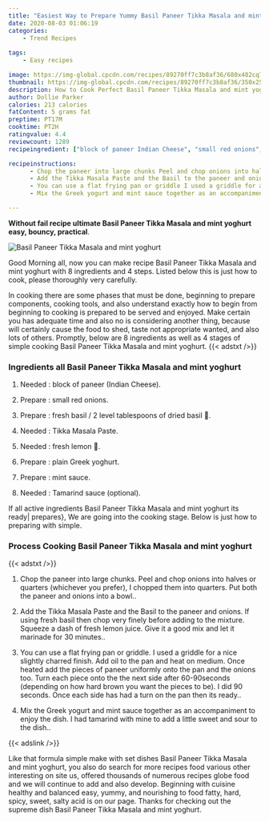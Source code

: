 ```yaml
---
title: "Easiest Way to Prepare Yummy Basil Paneer Tikka Masala and mint yoghurt"
date: 2020-08-03 01:06:19
categories:
    - Trend Recipes
    
tags:
    - Easy recipes

image: https://img-global.cpcdn.com/recipes/89270ff7c3b8af36/680x482cq70/basil-paneer-tikka-masala-and-mint-yoghurt-recipe-main-photo.jpg
thumbnail: https://img-global.cpcdn.com/recipes/89270ff7c3b8af36/350x250cq70/basil-paneer-tikka-masala-and-mint-yoghurt-recipe-main-photo.jpg
description: How to Cook Perfect Basil Paneer Tikka Masala and mint yoghurt with 8 ingredients and 4 stages of easy cooking.
author: Dollie Parker
calories: 213 calories
fatContent: 5 grams fat
preptime: PT17M
cooktime: PT2H
ratingvalue: 4.4
reviewcount: 1289
recipeingredient: ["block of paneer Indian Cheese", "small red onions", "fresh basil  2 level tablespoons of dried basil ", "Tikka Masala Paste", "fresh lemon ", "plain Greek yoghurt", "mint sauce", "Tamarind sauce optional"]

recipeinstructions: 
      - Chop the paneer into large chunks Peel and chop onions into halves or quarters whichever you prefer I chopped them into quarters Put both the paneer and onions into a bowl 
      - Add the Tikka Masala Paste and the Basil to the paneer and onions If using fresh basil then chop very finely before adding to the mixture Squeeze a dash of fresh lemon juice Give it a good mix and let it marinade for 30 minutes 
      - You can use a flat frying pan or griddle I used a griddle for a nice slightly charred finish Add oil to the pan and heat on medium Once heated add the pieces of paneer uniformly onto the pan and the onions too Turn each piece onto the the next side after 6090seconds depending on how hard brown you want the pieces to be I did 90 seconds Once each side has had a turn on the pan then its ready 
      - Mix the Greek yogurt and mint sauce together as an accompaniment to enjoy the dish I had tamarind with mine to add a little sweet and sour to the dish

---
```




**Without fail recipe ultimate Basil Paneer Tikka Masala and mint yoghurt easy, bouncy, practical**. 


![Basil Paneer Tikka Masala and mint yoghurt](https://img-global.cpcdn.com/recipes/89270ff7c3b8af36/680x482cq70/basil-paneer-tikka-masala-and-mint-yoghurt-recipe-main-photo.jpg "Basil Paneer Tikka Masala and mint yoghurt")




Good Morning all, now you can make recipe Basil Paneer Tikka Masala and mint yoghurt with 8 ingredients and 4 steps. Listed below this is just how to cook, please thoroughly very carefully.

In cooking there are some phases that must be done, beginning to prepare components, cooking tools, and also understand exactly how to begin from beginning to cooking is prepared to be served and enjoyed. Make certain you has adequate time and also no is considering another thing, because will certainly cause the food to shed, taste not appropriate wanted, and also lots of others. Promptly, below are 8 ingredients as well as 4 stages of simple cooking Basil Paneer Tikka Masala and mint yoghurt.
{{< adstxt />}}

### Ingredients all Basil Paneer Tikka Masala and mint yoghurt


1. Needed  : block of paneer (Indian Cheese).

1. Prepare  : small red onions.

1. Prepare  : fresh basil / 2 level tablespoons of dried basil 🌿.

1. Needed  : Tikka Masala Paste.

1. Needed  : fresh lemon 🍋.

1. Prepare  : plain Greek yoghurt.

1. Prepare  : mint sauce.

1. Needed  : Tamarind sauce (optional).



If all active ingredients Basil Paneer Tikka Masala and mint yoghurt its ready| prepares}, We are going into the cooking stage. Below is just how to preparing with simple.

### Process Cooking Basil Paneer Tikka Masala and mint yoghurt

{{< adstxt />}}


1. Chop the paneer into large chunks. Peel and chop onions into halves or quarters (whichever you prefer), I chopped them into quarters. Put both the paneer and onions into a bowl..



1. Add the Tikka Masala Paste and the Basil to the paneer and onions. If using fresh basil then chop very finely before adding to the mixture. Squeeze a dash of fresh lemon juice. Give it a good mix and let it marinade for 30 minutes..



1. You can use a flat frying pan or griddle. I used a griddle for a nice slightly charred finish. Add oil to the pan and heat on medium. Once heated add the pieces of paneer uniformly onto the pan and the onions too. Turn each piece onto the the next side after 60-90seconds (depending on how hard brown you want the pieces to be). I did 90 seconds. Once each side has had a turn on the pan then its ready..



1. Mix the Greek yogurt and mint sauce together as an accompaniment to enjoy the dish. I had tamarind with mine to add a little sweet and sour to the dish..





{{< adslink />}}

Like that formula simple make with set dishes Basil Paneer Tikka Masala and mint yoghurt, you also do search for more recipes food various other interesting on site us, offered thousands of numerous recipes globe food and we will continue to add and also develop. Beginning with cuisine healthy and balanced easy, yummy, and nourishing to food fatty, hard, spicy, sweet, salty acid is on our page. Thanks for checking out the supreme dish Basil Paneer Tikka Masala and mint yoghurt.
